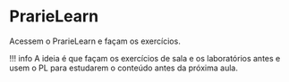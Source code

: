 # PrarieLearn

Acessem o PrarieLearn e façam os exercícios.

!!! info
    A ideia é que façam os exercícios de sala e os laboratórios antes e usem o PL para estudarem o conteúdo antes da próxima aula.
